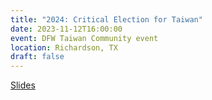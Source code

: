 ```yaml
---
title: "2024: Critical Election for Taiwan"
date: 2023-11-12T16:00:00
event: DFW Taiwan Community event
location: Richardson, TX
draft: false
---
```


[Slides](https://slides.com/karlho/talk_taiwanelections2024/fullscreen)
